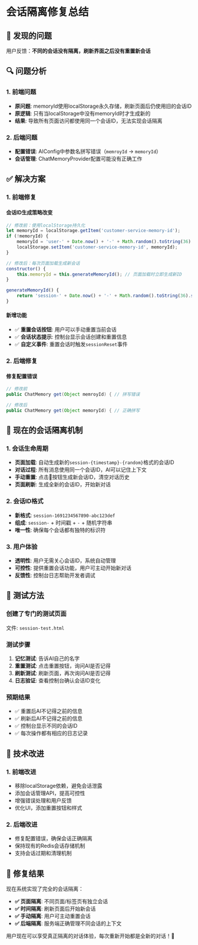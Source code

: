 # 会话隔离修复总结

## 🚨 发现的问题

用户反馈：**不同的会话没有隔离，刷新界面之后没有重置新会话**

## 🔍 问题分析

### 1. 前端问题
- **原问题**: memoryId使用localStorage永久存储，刷新页面后仍使用旧的会话ID
- **原逻辑**: 只有当localStorage中没有memoryId时才生成新的
- **结果**: 导致所有页面访问都使用同一个会话ID，无法实现会话隔离

### 2. 后端问题
- **配置错误**: AIConfig中参数名拼写错误（`memroyId` → `memoryId`）
- **会话管理**: ChatMemoryProvider配置可能没有正确工作

## ✅ 解决方案

### 1. 前端修复

#### 会话ID生成策略改变
```javascript
// 修改前：使用localStorage持久化
let memoryId = localStorage.getItem('customer-service-memory-id');
if (!memoryId) {
    memoryId = 'user-' + Date.now() + '-' + Math.random().toString(36).substr(2, 9);
    localStorage.setItem('customer-service-memory-id', memoryId);
}

// 修改后：每次页面加载生成新会话
constructor() {
    this.memoryId = this.generateMemoryId(); // 页面加载时立即生成新ID
}

generateMemoryId() {
    return 'session-' + Date.now() + '-' + Math.random().toString(36).substr(2, 9);
}
```

#### 新增功能
- ✅ **重置会话按钮**: 用户可以手动重置当前会话
- ✅ **会话状态提示**: 控制台显示会话创建和重置信息
- ✅ **自定义事件**: 重置会话时触发`sessionReset`事件

### 2. 后端修复

#### 修复配置错误
```java
// 修改前
public ChatMemory get(Object memroyId) { // 拼写错误

// 修改后  
public ChatMemory get(Object memoryId) { // 正确拼写
```

## 🎯 现在的会话隔离机制

### 1. 会话生命周期
- **页面加载**: 自动生成新的`session-{timestamp}-{random}`格式的会话ID
- **对话过程**: 所有消息使用同一个会话ID，AI可以记住上下文
- **手动重置**: 点击🔄按钮生成新会话ID，清空对话历史
- **页面刷新**: 生成全新的会话ID，开始新对话

### 2. 会话ID格式
- **新格式**: `session-1691234567890-abc123def`
- **组成**: `session-` + 时间戳 + `-` + 随机字符串
- **唯一性**: 确保每个会话都有独特的标识符

### 3. 用户体验
- **透明性**: 用户无需关心会话ID，系统自动管理
- **可控性**: 提供重置会话功能，用户可主动开始新对话
- **反馈性**: 控制台日志帮助开发者调试

## 🧪 测试方法

### 创建了专门的测试页面
文件: `session-test.html`

### 测试步骤
1. **记忆测试**: 告诉AI自己的名字
2. **重置测试**: 点击重置按钮，询问AI是否记得
3. **刷新测试**: 刷新页面，再次询问AI是否记得
4. **日志验证**: 查看控制台确认会话ID变化

### 预期结果
- ✅ 重置后AI不记得之前的信息
- ✅ 刷新后AI不记得之前的信息  
- ✅ 控制台显示不同的会话ID
- ✅ 每次操作都有相应的日志记录

## 🔧 技术改进

### 1. 前端改进
- 移除localStorage依赖，避免会话泄露
- 添加会话管理API，提高可控性
- 增强错误处理和用户反馈
- 优化UI，添加重置按钮和样式

### 2. 后端改进  
- 修复配置错误，确保会话正确隔离
- 保持现有的Redis会话存储机制
- 支持会话过期和清理机制

## 🎉 修复结果

现在系统实现了完全的会话隔离：

- **✅ 页面隔离**: 不同页面/标签页有独立会话
- **✅ 时间隔离**: 刷新页面后开始新会话  
- **✅ 手动隔离**: 用户可主动重置会话
- **✅ 后端隔离**: 服务端正确管理不同会话的上下文

用户现在可以享受真正隔离的对话体验，每次重新开始都是全新的对话！🎊
